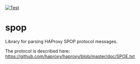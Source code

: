 [![Test](https://github.com/nbari/spop/actions/workflows/test.yml/badge.svg?branch=main)](https://github.com/nbari/spop/actions/workflows/test.yml)

# spop

Library for parsing HAProxy SPOP protocol messages.

The protocol is described here: https://github.com/haproxy/haproxy/blob/master/doc/SPOE.txt
